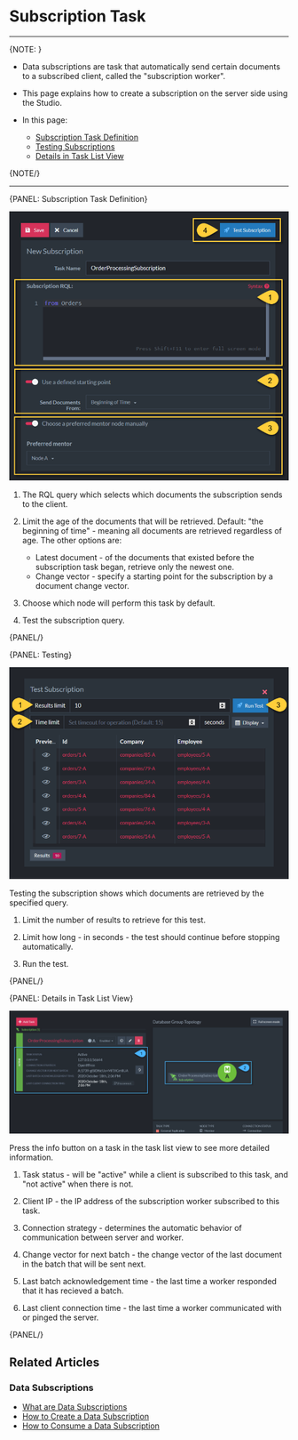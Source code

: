 ﻿# Subscription Task
---

{NOTE: }

* Data subscriptions are task that automatically send certain documents to a subscribed 
client, called the "subscription worker".  

* This page explains how to create a subscription on the server side using the Studio.  

* In this page:
  * [Subscription Task Definition](../../../../studio/database/tasks/ongoing-tasks/subscription-task#subscription-task-definition)
  * [Testing Subscriptions](../../../../studio/database/tasks/ongoing-tasks/subscription-task#testing)
  * [Details in Task List View](../../../../studio/database/tasks/ongoing-tasks/subscription-task#details-in-task-list-view)

{NOTE/}

---

{PANEL: Subscription Task Definition}

![Figure 1. Subscription Task Definition](images/subscriptions-1.png "Subscription Task Definition")

1. The RQL query which selects which documents the subscription sends 
   to the client.  

2. Limit the age of the documents that will be retrieved. Default: "the 
   beginning of time" - meaning all documents are retrieved regardless of 
   age. The other options are:  
   * Latest document - of the documents that existed before the subscription 
     task began, retrieve only the newest one.  
   * Change vector - specify a starting point for the subscription by a 
     document change vector.  

3. Choose which node will perform this task by default.  

4. Test the subscription query.  

{PANEL/}

{PANEL: Testing}

![Figure 2. Testing Subscription](images/subscriptions-2.png "Testing Subscription")

Testing the subscription shows which documents are retrieved by the 
specified query.  

1. Limit the number of results to retrieve for this test.  

2. Limit how long - in seconds - the test should continue before 
stopping automatically.  

3. Run the test.  

{PANEL/}

{PANEL: Details in Task List View}

![Figure 3. Task List View](images/subscriptions-3.png "Task List View")

Press the info button on a task in the task list view to see 
more detailed information.  

1. Task status - will be "active" while a client is subscribed to 
   this task, and "not active" when there is not.

2. Client IP - the IP address of the subscription worker 
   subscribed to this task.  

3. Connection strategy - determines the automatic behavior of 
   communication between server and worker.  

4. Change vector for next batch - the change vector of the last 
   document in the batch that will be sent next.  

5. Last batch acknowledgement time - the last time a worker 
   responded that it has recieved a batch.  

6. Last client connection time - the last time a worker communicated 
   with or pinged the server.  

{PANEL/}

## Related Articles

### Data Subscriptions

- [What are Data Subscriptions](../../../../client-api/data-subscriptions/what-are-data-subscriptions)
- [How to Create a Data Subscription](../../../../client-api/data-subscriptions/creation/how-to-create-data-subscription)
- [How to Consume a Data Subscription](../../../../client-api/data-subscriptions/consumption/how-to-consume-data-subscription)
